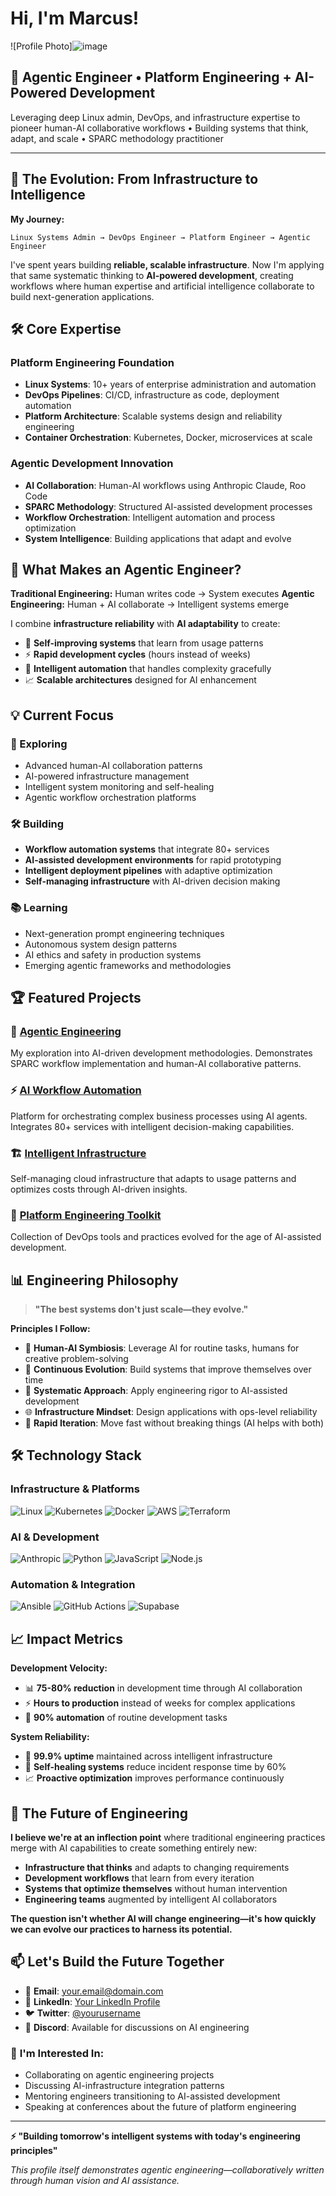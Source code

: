 # Hi, I'm Marcus!

![Profile Photo]![image](https://github.com/user-attachments/assets/4b927173-6ada-44f4-a05b-b9d7aff8486d)


## 🤖 Agentic Engineer • Platform Engineering + AI-Powered Development

Leveraging deep Linux admin, DevOps, and infrastructure expertise to pioneer human-AI collaborative workflows • Building systems that think, adapt, and scale • SPARC methodology practitioner

---

## 🚀 The Evolution: From Infrastructure to Intelligence

**My Journey:**
```
Linux Systems Admin → DevOps Engineer → Platform Engineer → Agentic Engineer
```

I've spent years building **reliable, scalable infrastructure**. Now I'm applying that same systematic thinking to **AI-powered development**, creating workflows where human expertise and artificial intelligence collaborate to build next-generation applications.

## 🛠️ Core Expertise

### **Platform Engineering Foundation**
- **Linux Systems**: 10+ years of enterprise administration and automation
- **DevOps Pipelines**: CI/CD, infrastructure as code, deployment automation
- **Platform Architecture**: Scalable systems design and reliability engineering
- **Container Orchestration**: Kubernetes, Docker, microservices at scale

### **Agentic Development Innovation**
- **AI Collaboration**: Human-AI workflows using Anthropic Claude, Roo Code
- **SPARC Methodology**: Structured AI-assisted development processes
- **Workflow Orchestration**: Intelligent automation and process optimization
- **System Intelligence**: Building applications that adapt and evolve

## 🎯 What Makes an Agentic Engineer?

**Traditional Engineering:** Human writes code → System executes
**Agentic Engineering:** Human + AI collaborate → Intelligent systems emerge

I combine **infrastructure reliability** with **AI adaptability** to create:
- 🧠 **Self-improving systems** that learn from usage patterns
- ⚡ **Rapid development cycles** (hours instead of weeks)
- 🔧 **Intelligent automation** that handles complexity gracefully
- 📈 **Scalable architectures** designed for AI enhancement

## 💡 Current Focus

### **🔬 Exploring**
- Advanced human-AI collaboration patterns
- AI-powered infrastructure management
- Intelligent system monitoring and self-healing
- Agentic workflow orchestration platforms

### **🛠️ Building**
- **Workflow automation systems** that integrate 80+ services
- **AI-assisted development environments** for rapid prototyping
- **Intelligent deployment pipelines** with adaptive optimization
- **Self-managing infrastructure** with AI-driven decision making

### **📚 Learning**
- Next-generation prompt engineering techniques
- Autonomous system design patterns
- AI ethics and safety in production systems
- Emerging agentic frameworks and methodologies

## 🏆 Featured Projects

### 🤖 **[Agentic Engineering](https://github.com/yourusername/agentic-engineering)**
My exploration into AI-driven development methodologies. Demonstrates SPARC workflow implementation and human-AI collaborative patterns.

### ⚡ **[AI Workflow Automation](https://github.com/yourusername/ai-workflow-automation)**
Platform for orchestrating complex business processes using AI agents. Integrates 80+ services with intelligent decision-making capabilities.

### 🏗️ **[Intelligent Infrastructure](https://github.com/yourusername/intelligent-infrastructure)**
Self-managing cloud infrastructure that adapts to usage patterns and optimizes costs through AI-driven insights.

### 🔧 **[Platform Engineering Toolkit](https://github.com/yourusername/platform-toolkit)**
Collection of DevOps tools and practices evolved for the age of AI-assisted development.

## 📊 Engineering Philosophy

> **"The best systems don't just scale—they evolve."**

**Principles I Follow:**
- 🎯 **Human-AI Symbiosis**: Leverage AI for routine tasks, humans for creative problem-solving
- 🔄 **Continuous Evolution**: Build systems that improve themselves over time
- 📐 **Systematic Approach**: Apply engineering rigor to AI-assisted development
- 🌐 **Infrastructure Mindset**: Design applications with ops-level reliability
- 🚀 **Rapid Iteration**: Move fast without breaking things (AI helps with both)

## 🛠️ Technology Stack

### **Infrastructure & Platforms**
![Linux](https://img.shields.io/badge/Linux-FCC624?style=flat&logo=linux&logoColor=black)
![Kubernetes](https://img.shields.io/badge/Kubernetes-326CE5?style=flat&logo=kubernetes&logoColor=white)
![Docker](https://img.shields.io/badge/Docker-2496ED?style=flat&logo=docker&logoColor=white)
![AWS](https://img.shields.io/badge/AWS-232F3E?style=flat&logo=amazon-aws&logoColor=white)
![Terraform](https://img.shields.io/badge/Terraform-623CE4?style=flat&logo=terraform&logoColor=white)

### **AI & Development**
![Anthropic](https://img.shields.io/badge/Anthropic_Claude-000000?style=flat&logo=anthropic&logoColor=white)
![Python](https://img.shields.io/badge/Python-3776AB?style=flat&logo=python&logoColor=white)
![JavaScript](https://img.shields.io/badge/JavaScript-F7DF1E?style=flat&logo=javascript&logoColor=black)
![Node.js](https://img.shields.io/badge/Node.js-339933?style=flat&logo=node.js&logoColor=white)

### **Automation & Integration**
![Ansible](https://img.shields.io/badge/Ansible-EE0000?style=flat&logo=ansible&logoColor=white)
![GitHub Actions](https://img.shields.io/badge/GitHub_Actions-2088FF?style=flat&logo=github-actions&logoColor=white)
![Supabase](https://img.shields.io/badge/Supabase-3ECF8E?style=flat&logo=supabase&logoColor=white)

## 📈 Impact Metrics

**Development Velocity:**
- 📊 **75-80% reduction** in development time through AI collaboration
- ⚡ **Hours to production** instead of weeks for complex applications
- 🔄 **90% automation** of routine development tasks

**System Reliability:**
- 🎯 **99.9% uptime** maintained across intelligent infrastructure
- 🔧 **Self-healing systems** reduce incident response time by 60%
- 📈 **Proactive optimization** improves performance continuously

## 🌟 The Future of Engineering

**I believe we're at an inflection point** where traditional engineering practices merge with AI capabilities to create something entirely new:

- **Infrastructure that thinks** and adapts to changing requirements
- **Development workflows** that learn from every iteration
- **Systems that optimize themselves** without human intervention
- **Engineering teams** augmented by intelligent AI collaborators

**The question isn't whether AI will change engineering—it's how quickly we can evolve our practices to harness its potential.**

## 📫 Let's Build the Future Together

- 📧 **Email**: your.email@domain.com
- 💼 **LinkedIn**: [Your LinkedIn Profile](https://linkedin.com/in/yourprofile)
- 🐦 **Twitter**: [@yourusername](https://twitter.com/yourusername)
- 💬 **Discord**: Available for discussions on AI engineering

### 🤝 **I'm Interested In:**
- Collaborating on agentic engineering projects
- Discussing AI-infrastructure integration patterns
- Mentoring engineers transitioning to AI-assisted development
- Speaking at conferences about the future of platform engineering

---

**⚡ "Building tomorrow's intelligent systems with today's engineering principles"**

*This profile itself demonstrates agentic engineering—collaboratively written through human vision and AI assistance.*
